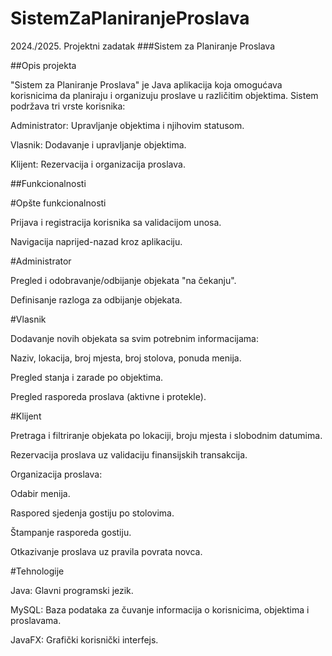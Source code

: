 # SistemZaPlaniranjeProslava
2024./2025. Projektni zadatak
###Sistem za Planiranje Proslava

##Opis projekta

"Sistem za Planiranje Proslava" je Java aplikacija koja omogućava korisnicima da planiraju i organizuju proslave u različitim objektima. Sistem podržava tri vrste korisnika:

Administrator: Upravljanje objektima i njihovim statusom.

Vlasnik: Dodavanje i upravljanje objektima.

Klijent: Rezervacija i organizacija proslava.

##Funkcionalnosti

#Opšte funkcionalnosti

Prijava i registracija korisnika sa validacijom unosa.

Navigacija naprijed-nazad kroz aplikaciju.

#Administrator

Pregled i odobravanje/odbijanje objekata "na čekanju".

Definisanje razloga za odbijanje objekata.

#Vlasnik

Dodavanje novih objekata sa svim potrebnim informacijama:

Naziv, lokacija, broj mjesta, broj stolova, ponuda menija.

Pregled stanja i zarade po objektima.

Pregled rasporeda proslava (aktivne i protekle).

#Klijent

Pretraga i filtriranje objekata po lokaciji, broju mjesta i slobodnim datumima.

Rezervacija proslava uz validaciju finansijskih transakcija.

Organizacija proslava:

Odabir menija.

Raspored sjedenja gostiju po stolovima.

Štampanje rasporeda gostiju.

Otkazivanje proslava uz pravila povrata novca.

#Tehnologije

Java: Glavni programski jezik.

MySQL: Baza podataka za čuvanje informacija o korisnicima, objektima i proslavama.

JavaFX: Grafički korisnički interfejs.